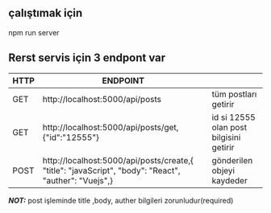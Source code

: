 ## çalıştımak için 
npm run server
## Rerst servis için 3 endpont var

| HTTP | ENDPOINT  |   |   
| ---  |---|---|
|  GET | http://localhost:5000/api/posts   |  tüm postları getirir | 
|  GET | http://localhost:5000/api/posts/get,{"id":"12555"} | id si 12555 olan post bilgisini getirir  |  
|  POST| http://localhost:5000/api/posts/create,{ "title": "javaScript", "body": "React", "auther": "Vuejs",} | gönderilen objeyi kaydeder |

***NOT:*** post işleminde title ,body, auther bilgileri zorunludur(required)